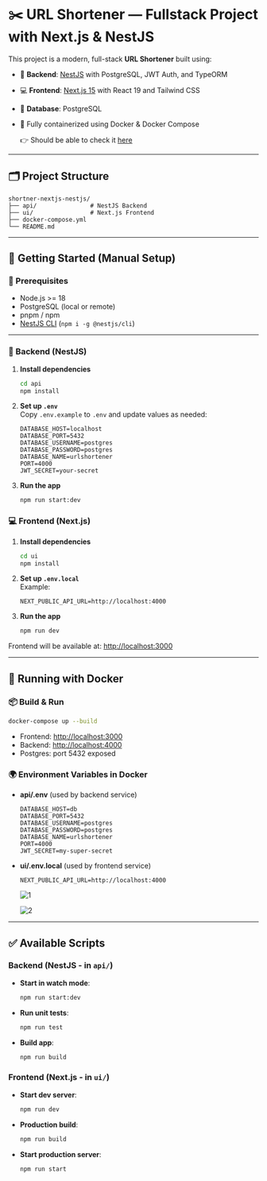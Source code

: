 
# ✂️ URL Shortener — Fullstack Project with Next.js & NestJS

This project is a modern, full-stack **URL Shortener** built using:

- 🔐 **Backend**: [NestJS](https://nestjs.com/) with PostgreSQL, JWT Auth, and TypeORM
- 💻 **Frontend**: [Next.js 15](https://nextjs.org/) with React 19 and Tailwind CSS
- 🐘 **Database**: PostgreSQL
- 🐳 Fully containerized using Docker & Docker Compose

    
    👉 Should be able to check it [here](https://www.loom.com/share/01709ba10b6344fea1706e78f8808d08?sid=29a6bc62-76af-4f0c-b1b6-af9d679e7f4d)
---

## 🗂️ Project Structure

```plaintext
shortner-nextjs-nestjs/
├── api/               # NestJS Backend
├── ui/                # Next.js Frontend
├── docker-compose.yml
└── README.md
```

---

## 🚀 Getting Started (Manual Setup)

### 🧩 Prerequisites

- Node.js >= 18
- PostgreSQL (local or remote)
- pnpm / npm
- [NestJS CLI](https://docs.nestjs.com/cli/overview) (`npm i -g @nestjs/cli`)

---

### 🔧 Backend (NestJS)

1. **Install dependencies**
   ```bash
   cd api
   npm install
   ```

2. **Set up `.env`**  
   Copy `.env.example` to `.env` and update values as needed:
   ```plaintext
   DATABASE_HOST=localhost
   DATABASE_PORT=5432
   DATABASE_USERNAME=postgres
   DATABASE_PASSWORD=postgres
   DATABASE_NAME=urlshortener
   PORT=4000
   JWT_SECRET=your-secret
   ```

3. **Run the app**
   ```bash
   npm run start:dev
   ```

### 💻 Frontend (Next.js)

1. **Install dependencies**
   ```bash
   cd ui
   npm install
   ```

2. **Set up `.env.local`**  
   Example:
   ```plaintext
   NEXT_PUBLIC_API_URL=http://localhost:4000
   ```

3. **Run the app**
   ```bash
   npm run dev
   ```

Frontend will be available at: [http://localhost:3000](http://localhost:3000)

---

## 🐳 Running with Docker

### 📦 Build & Run

```bash
docker-compose up --build
```

- Frontend: [http://localhost:3000](http://localhost:3000)
- Backend: [http://localhost:4000](http://localhost:4000)
- Postgres: port 5432 exposed

### 🌍 Environment Variables in Docker

- **api/.env** (used by backend service)
  ```plaintext
  DATABASE_HOST=db
  DATABASE_PORT=5432
  DATABASE_USERNAME=postgres
  DATABASE_PASSWORD=postgres
  DATABASE_NAME=urlshortener
  PORT=4000
  JWT_SECRET=my-super-secret
  ```

- **ui/.env.local** (used by frontend service)
  ```plaintext
  NEXT_PUBLIC_API_URL=http://localhost:4000
  ```

  ![1](https://github.com/user-attachments/assets/e13ba0da-8b37-49df-8029-98f738988433)

  ![2](https://github.com/user-attachments/assets/cc40ac1e-2772-4eb5-8c9f-33a524fc46c2)

---

## ✅ Available Scripts

### Backend (NestJS - in `api/`)

- **Start in watch mode**: 
  ```bash
  npm run start:dev
  ```

- **Run unit tests**: 
  ```bash
  npm run test
  ```

- **Build app**: 
  ```bash
  npm run build
  ```

### Frontend (Next.js - in `ui/`)

- **Start dev server**: 
  ```bash
  npm run dev
  ```

- **Production build**: 
  ```bash
  npm run build
  ```

- **Start production server**: 
  ```bash
  npm run start
  ```
